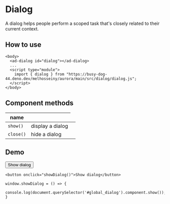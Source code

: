 # Dialog

A dialog helps people perform a scoped task that's closely related to their current context.

## How to use

    <body>
      <ad-dialog id="dialog"></ad-dialog>
      ...
      <script type="module">
        import { dialog } from "https://busy-dog-44.deno.dev/melhosseiny/aurora/main/src/dialog/dialog.js";
      </script>
    </body>

## Component methods

<table>
  <thead>
    <th>name</th>
    <th></th>
  </thead>
  <tbody>
    <tr>
      <td><code>show()</code></td>
      <td>display a dialog<td>
    </tr>
    <tr>
      <td><code>close()</code></td>
      <td>hide a dialog<td>
    </tr>
  <tbody>
</table>

## Demo

<button onclick="showDialog()">Show dialog</button>

    <button onclick="showDialog()">Show dialog</button>

    window.showDialog = () => {
      console.log(document.querySelector('#global_dialog').component.show());
    }
